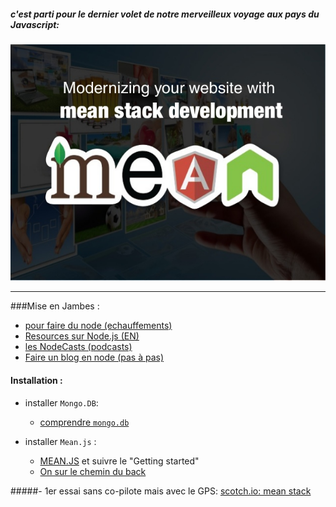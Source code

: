 ##### c'est parti pour le dernier volet de notre merveilleux voyage aux pays du Javascript:
![](./img/mean.jpg)
___

###Mise en Jambes :

* [pour faire du node (echauffements)](https://github.com/maxogden/art-of-node/#the-art-of-node)
* [Resources sur Node.js (EN)](http://project70.com/)
* [les NodeCasts (podcasts)](http://nodecasts.net/)
* [Faire un blog en node (pas à pas)](https://howtonode.org/express-mongodb)

#### Installation :
* installer `Mongo.DB`:
 
  * [comprendre `mongo.db` ](https://www.youtube.com/watch?v=8CK93h5YJp0)

* installer `Mean.js` :
  * [MEAN.JS](http://meanjs.org/) et suivre le "Getting started"
  * [On sur le chemin du back]()
  
#####- 1er essai sans co-pilote mais avec le GPS: 
[scotch.io: mean stack](https://scotch.io/tutorials/setting-up-a-mean-stack-single-page-application)
